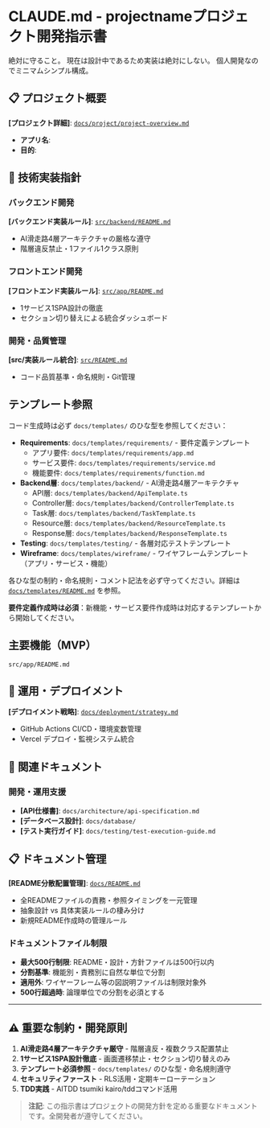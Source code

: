 # CLAUDE.md - projectnameプロジェクト開発指示書

絶対に守ること。
現在は設計中であるため実装は絶対にしない。
個人開発なのでミニマムシンプル構成。

## 📋 プロジェクト概要

**[プロジェクト詳細]**: [`docs/project/project-overview.md`](./docs/project/project-overview.md)
- **アプリ名**: 
- **目的**: 

## 🔧 技術実装指針

### バックエンド開発
**[バックエンド実装ルール]**: [`src/backend/README.md`](./src/backend/README.md)
- AI滑走路4層アーキテクチャの厳格な遵守
- 階層違反禁止・1ファイル1クラス原則

### フロントエンド開発
**[フロントエンド実装ルール]**: [`src/app/README.md`](./src/app/README.md)
- 1サービス1SPA設計の徹底
- セクション切り替えによる統合ダッシュボード

### 開発・品質管理
**[src/実装ルール統合]**: [`src/README.md`](./src/README.md)
- コード品質基準・命名規則・Git管理
## テンプレート参照

コード生成時は必ず `docs/templates/` のひな型を参照してください：

- **Requirements**: `docs/templates/requirements/` - 要件定義テンプレート
  - アプリ要件: `docs/templates/requirements/app.md`
  - サービス要件: `docs/templates/requirements/service.md` 
  - 機能要件: `docs/templates/requirements/function.md`
- **Backend層**: `docs/templates/backend/` - AI滑走路4層アーキテクチャ
  - API層: `docs/templates/backend/ApiTemplate.ts`
  - Controller層: `docs/templates/backend/ControllerTemplate.ts`
  - Task層: `docs/templates/backend/TaskTemplate.ts`
  - Resource層: `docs/templates/backend/ResourceTemplate.ts`
  - Response層: `docs/templates/backend/ResponseTemplate.ts`
- **Testing**: `docs/templates/testing/` - 各層対応テストテンプレート
- **Wireframe**: `docs/templates/wireframe/` - ワイヤフレームテンプレート（アプリ・サービス・機能）

各ひな型の制約・命名規則・コメント記法を必ず守ってください。詳細は [`docs/templates/README.md`](./docs/templates/README.md) を参照。

**要件定義作成時は必須**：新機能・サービス要件作成時は対応するテンプレートから開始してください。

## 主要機能（MVP）
`src/app/README.md`

## 🚀 運用・デプロイメント

**[デプロイメント戦略]**: [`docs/deployment/strategy.md`](./docs/deployment/strategy.md)
- GitHub Actions CI/CD・環境変数管理
- Vercel デプロイ・監視システム統合

## 🔗 関連ドキュメント
### 開発・運用支援
- **[API仕様書]**: `docs/architecture/api-specification.md`
- **[データベース設計]**: `docs/database/`
- **[テスト実行ガイド]**: `docs/testing/test-execution-guide.md`

## 📋 ドキュメント管理

**[README分散配置管理]**: [`docs/README.md`](./docs/README.md)
- 全READMEファイルの責務・参照タイミングを一元管理
- 抽象設計 vs 具体実装ルールの棲み分け
- 新規README作成時の管理ルール

### ドキュメントファイル制限
- **最大500行制限**: README・設計・方針ファイルは500行以内
- **分割基準**: 機能別・責務別に自然な単位で分割
- **適用外**: ワイヤーフレーム等の図説明ファイルは制限対象外
- **500行超過時**: 論理単位での分割を必須とする

---

## ⚠️ 重要な制約・開発原則

1. **AI滑走路4層アーキテクチャ厳守** - 階層違反・複数クラス配置禁止
2. **1サービス1SPA設計徹底** - 画面遷移禁止・セクション切り替えのみ
3. **テンプレート必須参照** - `docs/templates/` のひな型・命名規則遵守
4. **セキュリティファースト** - RLS活用・定期キーローテーション
5. **TDD実践** - AITDD tsumiki kairo/tddコマンド活用

> **注記**: この指示書はプロジェクトの開発方針を定める重要なドキュメントです。全開発者が遵守してください。

